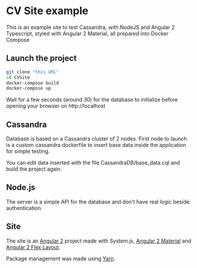 # CV Site example

This is an example site to test Cassandra, with NodeJS and Angular 2 Typescript, styled with Angular 2 Material, all prepared into Docker Compose

## Launch the project

```Bash
git clone "this URL"
cd CVSite
docker-compose build
docker-compose up
```

Wait for a few seconds (around 30) for the database to initialize before opening your browser on http://localhost

## Cassandra

Database is based on a Cassandra cluster of 2 nodes.
First node to launch is a custom cassandra dockerfile to insert base data inside the application for simple testing.

You can edit data inserted with the file CassandraDB/base_data.cql and build the project again.

## Node.js

The server is a simple API for the database and don't have real logic beside authentication.

## Site

The site is an [Angular 2](https://angular.io/) project made with System.js, [Angular 2 Material](https://github.com/angular/material2) and [Angular 2 Flex Layout](https://github.com/angular/flex-layout).

Package management was made using [Yarn](https://yarnpkg.com/).
